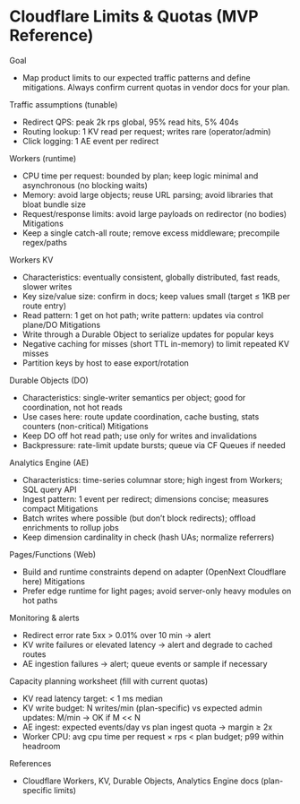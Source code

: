 # Cloudflare Limits & Quotas (MVP Reference)

Goal
- Map product limits to our expected traffic patterns and define mitigations. Always confirm current quotas in vendor docs for your plan.

Traffic assumptions (tunable)
- Redirect QPS: peak 2k rps global, 95% read hits, 5% 404s
- Routing lookup: 1 KV read per request; writes rare (operator/admin)
- Click logging: 1 AE event per redirect

Workers (runtime)
- CPU time per request: bounded by plan; keep logic minimal and asynchronous (no blocking waits)
- Memory: avoid large objects; reuse URL parsing; avoid libraries that bloat bundle size
- Request/response limits: avoid large payloads on redirector (no bodies)
Mitigations
- Keep a single catch-all route; remove excess middleware; precompile regex/paths

Workers KV
- Characteristics: eventually consistent, globally distributed, fast reads, slower writes
- Key size/value size: confirm in docs; keep values small (target ≤ 1KB per route entry)
- Read pattern: 1 get on hot path; write pattern: updates via control plane/DO
Mitigations
- Write through a Durable Object to serialize updates for popular keys
- Negative caching for misses (short TTL in-memory) to limit repeated KV misses
- Partition keys by host to ease export/rotation

Durable Objects (DO)
- Characteristics: single-writer semantics per object; good for coordination, not hot reads
- Use cases here: route update coordination, cache busting, stats counters (non-critical)
Mitigations
- Keep DO off hot read path; use only for writes and invalidations
- Backpressure: rate-limit update bursts; queue via CF Queues if needed

Analytics Engine (AE)
- Characteristics: time-series columnar store; high ingest from Workers; SQL query API
- Ingest pattern: 1 event per redirect; dimensions concise; measures compact
Mitigations
- Batch writes where possible (but don’t block redirects); offload enrichments to rollup jobs
- Keep dimension cardinality in check (hash UAs; normalize referrers)

Pages/Functions (Web)
- Build and runtime constraints depend on adapter (OpenNext Cloudflare here)
Mitigations
- Prefer edge runtime for light pages; avoid server-only heavy modules on hot paths

Monitoring & alerts
- Redirect error rate 5xx > 0.01% over 10 min → alert
- KV write failures or elevated latency → alert and degrade to cached routes
- AE ingestion failures → alert; queue events or sample if necessary

Capacity planning worksheet (fill with current quotas)
- KV read latency target: < 1 ms median
- KV write budget: N writes/min (plan-specific) vs expected admin updates: M/min → OK if M << N
- AE ingest: expected events/day vs plan ingest quota → margin ≥ 2x
- Worker CPU: avg cpu time per request × rps < plan budget; p99 within headroom

References
- Cloudflare Workers, KV, Durable Objects, Analytics Engine docs (plan-specific limits)

